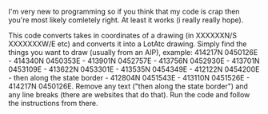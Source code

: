 I'm very new to programming so if you think that my code is crap then you're most likely comletely right. At least it works (i really really hope).

This code converts takes in coordinates of a drawing (in XXXXXXN/S XXXXXXXW/E etc) and converts it into a LotAtc drawing. 
Simply find the things you want to draw (usually from an AIP), example: 414217N 0450126E - 414340N 0450353E - 413901N 0452757E - 413756N 0452930E - 413701N 0453109E - 413622N 0453301E - 413535N 0454349E - 412122N 0454200E - then along the state border - 412804N 0451543E - 
413110N 0451526E - 414217N 0450126E.
Remove any text ("then along the state border") and any line breaks (there are websites that do that).
Run the code and follow the instructions from there. 

